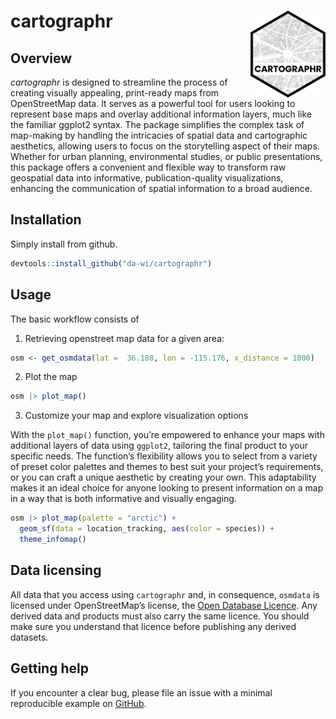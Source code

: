 <!-- README.md is generated from README.Rmd. Please edit that file -->

# cartographr <a href='https://da-wi.github.io/cartographr'><img src="man/figures/logo.png" align="right" height="139" /></a>

## Overview

*cartographr* is designed to streamline the process of creating visually
appealing, print-ready maps from OpenStreetMap data. It serves as a
powerful tool for users looking to represent base maps and overlay
additional information layers, much like the familiar ggplot2 syntax.
The package simplifies the complex task of map-making by handling the
intricacies of spatial data and cartographic aesthetics, allowing users
to focus on the storytelling aspect of their maps. Whether for urban
planning, environmental studies, or public presentations, this package
offers a convenient and flexible way to transform raw geospatial data
into informative, publication-quality visualizations, enhancing the
communication of spatial information to a broad audience.

## Installation

Simply install from github.

``` r
devtools::install_github("da-wi/cartographr")
```

## Usage

The basic workflow consists of

1.  Retrieving openstreet map data for a given area:

``` r
osm <- get_osmdata(lat =  36.188, lon = -115.176, x_distance = 1000)
```

2.  Plot the map

``` r
osm |> plot_map()
```

3.  Customize your map and explore visualization options

With the `plot_map()` function, you’re empowered to enhance your maps
with additional layers of data using `ggplot2`, tailoring the final
product to your specific needs. The function’s flexibility allows you to
select from a variety of preset color palettes and themes to best suit
your project’s requirements, or you can craft a unique aesthetic by
creating your own. This adaptability makes it an ideal choice for anyone
looking to present information on a map in a way that is both
informative and visually engaging.

``` r
osm |> plot_map(palette = "arctic") +
  geom_sf(data = location_tracking, aes(color = species)) +
  theme_infomap()
```

## Data licensing

All data that you access using `cartographr` and, in consequence,
`osmdata` is licensed under OpenStreetMap’s license, the
<a href="https://wiki.osmfoundation.org/wiki/Licence">Open Database
Licence</a>. Any derived data and products must also carry the same
licence. You should make sure you understand that licence before
publishing any derived datasets.

## Getting help

If you encounter a clear bug, please file an issue with a minimal
reproducible example on
<a href="https://github.com/da-wi/cartographr/issues">GitHub</a>.
